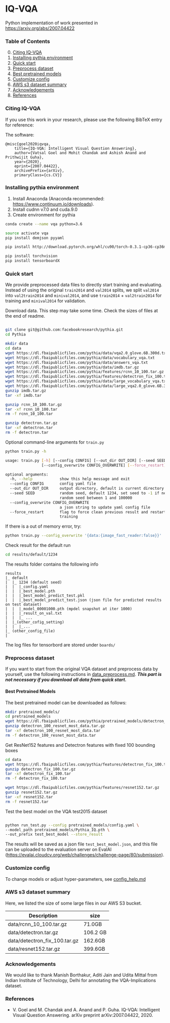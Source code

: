 # IQ-VQA

Python implementation of work presented in https://arxiv.org/abs/2007.04422

### Table of Contents
0. [Citing IQ-VQA](#citing-iq-vqa)
0. [Installing pythia environment](#installing-pythia-environment)
0. [Quick start](#quick-start)
0. [Preprocess dataset](#preprocess-dataset)
0. [Best pretrained models](#best-pretrained-models)
0. [Customize config](#customize-config)
0. [AWS s3 dataset summary](#aws-s3-dataset-summary)
0. [Acknowledgements](#acknowledgements)
0. [References](#references)


### Citing IQ-VQA
If you use this work in your research, please use the following BibTeX entry for reference:

The software:

```
@misc{goel2020iqvqa,
    title={IQ-VQA: Intelligent Visual Question Answering},
    author={Vatsal Goel and Mohit Chandak and Ashish Anand and Prithwijit Guha},
    year={2020},
    eprint={2007.04422},
    archivePrefix={arXiv},
    primaryClass={cs.CV}}
```

### Installing pythia environment

1. Install Anaconda (Anaconda recommended: https://www.continuum.io/downloads).
2. Install cudnn v7.0 and cuda.9.0
3. Create environment for pythia
```bash
conda create --name vqa python=3.6

source activate vqa
pip install demjson pyyaml

pip install http://download.pytorch.org/whl/cu90/torch-0.3.1-cp36-cp36m-linux_x86_64.whl

pip install torchvision
pip install tensorboardX

```


### Quick start
We provide preprocessed data files to directly start training and evaluating. Instead of using the original `train2014` and `val2014` splits, we split `val2014` into `val2train2014` and `minival2014`, and use `train2014` + `val2train2014` for training and `minival2014` for validation.

Download data. This step may take some time. Check the sizes of files at the end of readme.
```bash

git clone git@github.com:facebookresearch/pythia.git
cd Pythia

mkdir data
cd data
wget https://dl.fbaipublicfiles.com/pythia/data/vqa2.0_glove.6B.300d.txt.npy
wget https://dl.fbaipublicfiles.com/pythia/data/vocabulary_vqa.txt
wget https://dl.fbaipublicfiles.com/pythia/data/answers_vqa.txt
wget https://dl.fbaipublicfiles.com/pythia/data/imdb.tar.gz
wget https://dl.fbaipublicfiles.com/pythia/features/rcnn_10_100.tar.gz
wget https://dl.fbaipublicfiles.com/pythia/features/detectron_fix_100.tar.gz
wget https://dl.fbaipublicfiles.com/pythia/data/large_vocabulary_vqa.txt
wget https://dl.fbaipublicfiles.com/pythia/data/large_vqa2.0_glove.6B.300d.txt.npy
gunzip imdb.tar.gz 
tar -xf imdb.tar

gunzip rcnn_10_100.tar.gz 
tar -xf rcnn_10_100.tar
rm -f rcnn_10_100.tar

gunzip detectron.tar.gz
tar -xf detectron.tar
rm -f detectron.tar
```

Optional command-line arguments for `train.py`
```bash
python train.py -h

usage: train.py [-h] [--config CONFIG] [--out_dir OUT_DIR] [--seed SEED]
                [--config_overwrite CONFIG_OVERWRITE] [--force_restart]

optional arguments:
  -h, --help            show this help message and exit
  --config CONFIG       config yaml file
  --out_dir OUT_DIR     output directory, default is current directory
  --seed SEED           random seed, default 1234, set seed to -1 if need a
                        random seed between 1 and 100000
  --config_overwrite CONFIG_OVERWRITE
                        a json string to update yaml config file
  --force_restart       flag to force clean previous result and restart
                        training
```

If there is a out of memory error, try:
```bash
python train.py --config_overwrite '{data:{image_fast_reader:false}}'
```
Check result for the default run
```bash
cd results/default/1234

```
The results folder contains the following info
```angular2html
results
|_ default
|  |_ 1234 (default seed)
|  |  |_config.yaml
|  |  |_best_model.pth
|  |  |_best_model_predict_test.pkl 
|  |  |_best_model_predict_test.json (json file for predicted results on test dataset)
|  |  |_model_00001000.pth (mpdel snapshot at iter 1000)
|  |  |_result_on_val.txt
|  |  |_ ...
|  |_(other_cofig_setting)
|  |  |_...
|_ (other_config_file)
|

```
The log files for tensorbord are stored under `boards/`


### Preprocess dataset
If you want to start from the original VQA dataset and preprocess data by yourself, use the following instructions in [data_preprocess.md](data_prep/data_preprocess.md). 
***This part is not necessary if you download all data from quick start.***


#### Best Pretrained Models
The best pretrained model can be downloaded as follows:

```bash
mkdir pretrained_models/
cd pretrained_models
wget https://dl.fbaipublicfiles.com/pythia/pretrained_models/detectron_100_resnet_most_data.tar.gz
gunzip detectron_100_resnet_most_data.tar.gz 
tar -xf detectron_100_resnet_most_data.tar
rm -f detectron_100_resnet_most_data.tar
```


Get ResNet152 features and Detectron features with fixed 100 bounding boxes
```bash
cd data
wget https://dl.fbaipublicfiles.com/pythia/features/detectron_fix_100.tar.gz
gunzip detectron_fix_100.tar.gz
tar -xf detectron_fix_100.tar
rm -f detectron_fix_100.tar

wget https://dl.fbaipublicfiles.com/pythia/features/resnet152.tar.gz
gunzip resnet152.tar.gz
tar -xf resnet152.tar
rm -f resnet152.tar
```


Test the best model on the VQA test2015 dataset
```bash

python run_test.py --config pretrained_models/config.yaml \
--model_path pretrained_models/Pythia_IQ.pth \
--out_prefix test_best_model --store_result
```

The results will be saved as a json file `test_best_model.json`, and this file can be uploaded to the evaluation server on EvalAI (https://evalai.cloudcv.org/web/challenges/challenge-page/80/submission).

### Customize config
To change models or adjust hyper-parameters, see [config_help.md](config_help.md)

### AWS s3 dataset summary
Here, we listed the size of some large files in our AWS S3 bucket.

| Description | size  |
| --- | --- | 
|data/rcnn_10_100.tar.gz | 71.0GB |
|data/detectron.tar.gz | 106.2 GB|
|data/detectron_fix_100.tar.gz|162.6GB|
|data/resnet152.tar.gz | 399.6GB|

### Acknowledgements
We would like to thank Manish Borthakur, Aditi Jain and Udita Mittal from Indian Institute of Technology, Delhi for annotating the VQA-Implications dataset.

### References
- V. Goel and M. Chandak and A. Anand and P. Guha. IQ-VQA: Intelligent Visual Question Answering. arXiv preprint arXiv:2007.04422, 2020.
